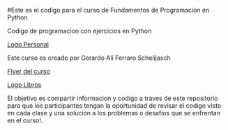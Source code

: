 #Este es el codigo para el curso de Fundamentos de Programacion en Python

Codigo de programacion con ejercicios en Python

[Logo Personal](recursos/me.jpg)

Este curso es creado por Gerardo Alî Ferraro Schelijasch

[Flyer del curso](recursos/curso.png)

[Logo Libros](recursos/libros.png)

El objetivo es compartir informacion y codigo a traves de este repositorio para que los participantes tengan la oportunidad de revisar el codigo visto en cada clase y una solucion a los problemas o desafios que se enfrentan en el curso!.

